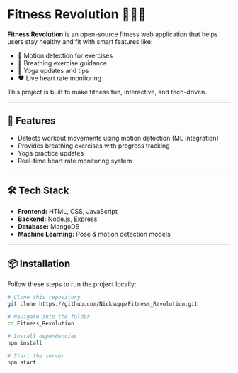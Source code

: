 # Fitness Revolution 🏋️‍♂️💪

**Fitness Revolution** is an open-source fitness web application that helps users stay healthy and fit with smart features like:

- 🧍 Motion detection for exercises  
- 🧘 Breathing exercise guidance  
- 🧎 Yoga updates and tips  
- ❤️ Live heart rate monitoring  

This project is built to make fitness fun, interactive, and tech-driven.  

---

## 🚀 Features
- Detects workout movements using motion detection (ML integration)  
- Provides breathing exercises with progress tracking  
- Yoga practice updates  
- Real-time heart rate monitoring system  

---

## 🛠️ Tech Stack
- **Frontend:** HTML, CSS, JavaScript  
- **Backend:** Node.js, Express  
- **Database:** MongoDB  
- **Machine Learning:** Pose & motion detection models  

---

## 📦 Installation
Follow these steps to run the project locally:

```bash
# Clone this repository
git clone https://github.com/Nicksopp/Fitness_Revolution.git

# Navigate into the folder
cd Fitness_Revolution

# Install dependencies
npm install

# Start the server
npm start
